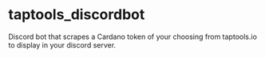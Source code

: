 # taptools_discordbot
Discord bot that scrapes a Cardano token of your choosing from taptools.io to display in your discord server.
